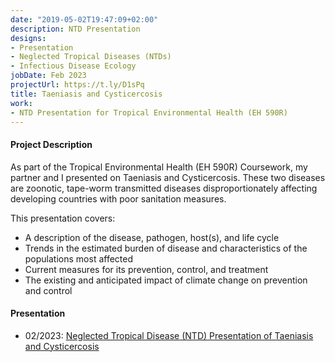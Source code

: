 ```yaml
---
date: "2019-05-02T19:47:09+02:00"
description: NTD Presentation
designs:
- Presentation
- Neglected Tropical Diseases (NTDs)
- Infectious Disease Ecology
jobDate: Feb 2023
projectUrl: https://t.ly/D1sPq
title: Taeniasis and Cysticercosis
work:
- NTD Presentation for Tropical Environmental Health (EH 590R)
---
```


#### Project Description
As part of the Tropical Environmental Health (EH 590R) Coursework, my partner and I presented on Taeniasis and Cysticercosis. These two diseases are zoonotic, tape-worm transmitted diseases disproportionately affecting developing countries with poor sanitation measures.

This presentation covers:
- A description of the disease, pathogen, host(s), and life cycle
- Trends in the estimated burden of disease and characteristics of the populations most affected
- Current measures for its prevention, control, and treatment
- The existing and anticipated impact of climate change on prevention and control

#### Presentation
- 02/2023: [Neglected Tropical Disease (NTD) Presentation of Taeniasis and Cysticercosis](https://github.com/marisadyw/MarisaWong-Portfolio/blob/main/Project%20Documents/NTD_%20Taeniasis%20and%20Cysticercosis.pdf)